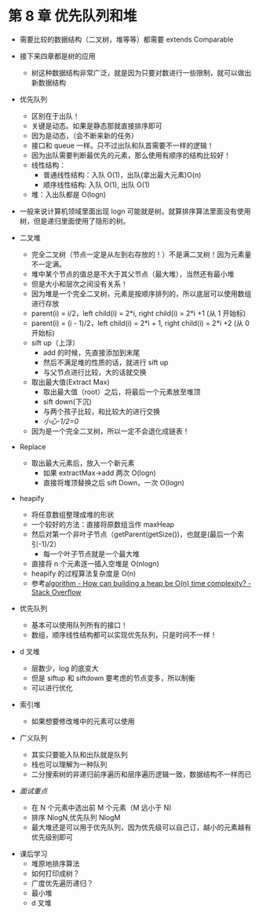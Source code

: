 # 第 8 章 优先队列和堆

- 需要比较的数据结构（二叉树，堆等等）都需要 extends Comparable
- 接下来四章都是树的应用
  - 树这种数据结构非常广泛，就是因为只要对数进行一些限制，就可以做出新数据结构
- 优先队列
  - 区别在于出队！
  - 关键是动态。如果是静态那就直接排序即可
  - 因为是动态，（会不断来新的任务）
  - 接口和 queue 一样。只不过出队和队首需要不一样的逻辑！
  - 因为出队需要判断最优先的元素，那么使用有顺序的结构比较好！
  - 线性结构：
    - 普通线性结构：入队 O(1)，出队(拿出最大元素)O(n)
    - 顺序线性结构: 入队 O(1), 出队 O(1)
  - 堆：入出队都是 O(logn)
- 一般来说计算机领域里面出现 logn 可能就是树。就算排序算法里面没有使用树，但是递归里面使用了隐形的树。
- 二叉堆

  - 完全二叉树（节点一定是从左到右存放的！）不是满二叉树！因为元素量不一定满。
  - 堆中某个节点的值总是不大于其父节点（最大堆），当然还有最小堆
  - 但是大小和层次之间没有关系！
  - 因为堆是一个完全二叉树，元素是按顺序排列的，所以底层可以使用数组进行存放
  - parent(i) = i/2，left child(i) = 2\*i, right child(i) = 2\*i +1 (从 1 开始标)
  - parent(i) = (i - 1)/2，left child(i) = 2\*i + 1, right child(i) = 2\*i +2 (从 0 开始标)
  - sift up（上浮）
    - add 的时候，先直接添加到末尾
    - 然后不满足堆的性质的话，就进行 sift up
    - 与父节点进行比较，大的话就交换
  - 取出最大值(Extract Max)
    - 取出最大值（root）之后，将最后一个元素放至堆顶
    - sift down(下沉)
    - 与两个孩子比较，和比较大的进行交换
    - _小心-1/2=0_
  - 因为是一个完全二叉树，所以一定不会退化成链表！

- Replace
  - 取出最大元素后，放入一个新元素
    - 如果 extractMax->add 两次 O(logn)
    - 直接将堆顶替换之后 sift Down，一次 O(logn)
- heapify

  - 将任意数组整理成堆的形状
  - 一个较好的方法：直接将原数组当作 maxHeap
  - 然后对第一个非叶子节点（getParent(getSize())，也就是(最后一个索引-1)/2）
    - 每一个叶子节点就是一个最大堆
  - 直接将 n 个元素逐一插入空堆是 O(nlogn)
  - heapify 的过程算法复杂度是 O(n)
  - 参考[algorithm - How can building a heap be O(n) time complexity? - Stack Overflow](https://stackoverflow.com/questions/9755721/how-can-building-a-heap-be-on-time-complexity)

- 优先队列

  - 基本可以使用队列所有的接口！
  - 数组，顺序线性结构都可以实现优先队列，只是时间不一样！

- d 叉堆

  - 层数少，log 的底变大
  - 但是 siftup 和 siftdown 要考虑的节点变多，所以制衡
  - 可以进行优化

- 索引堆

  - 如果想要修改堆中的元素可以使用

- 广义队列

  - 其实只要能入队和出队就是队列
  - 栈也可以理解为一种队列
  - 二分搜索树的非递归前序遍历和层序遍历逻辑一致，数据结构不一样而已

- _面试重点_
  - 在 N 个元素中选出前 M 个元素（M 远小于 N)
  - 排序 NlogN,优先队列 NlogM
  - 最大堆还是可以用于优先队列，因为优先级可以自己订，越小的元素越有优先级别即可

* 课后学习
  - 堆原地排序算法
  - 如何打印成树？
  - 广度优先遍历递归？
  - 最小堆
  - d 叉堆
